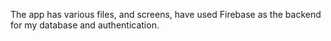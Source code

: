 The app has various files, and screens, have used Firebase as the backend for my database and authentication.
